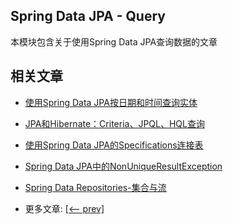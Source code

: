 ## Spring Data JPA - Query

本模块包含关于使用Spring Data JPA查询数据的文章

## 相关文章

- [使用Spring Data JPA按日期和时间查询实体](docs/使用SpringDataJPA按日期和时间查询实体.md)
- [JPA和Hibernate：Criteria、JPQL、HQL查询](docs/JPA和Hibernate-Criteria-JPQL-HQLQuery.md)
- [使用Spring Data JPA的Specifications连接表](docs/使用SpringDataJPA的Specifications连接表.md)
- [Spring Data JPA中的NonUniqueResultException](docs/SpringDataJPA中的NonUniqueResultException.md)
- [Spring Data Repositories-集合与流](docs/SpringDataRepositories-集合与流.md)

- 更多文章: [[<-- prev]](../spring-data-jpa-query-2/README.md)